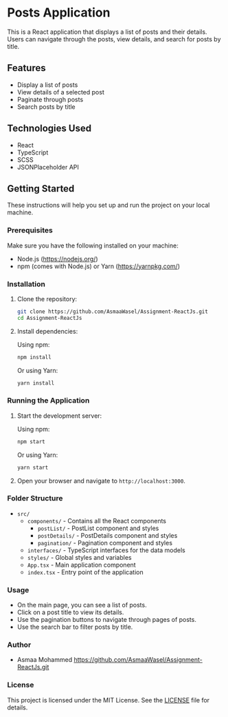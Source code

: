 # Posts Application

This is a React application that displays a list of posts and their details. Users can navigate through the posts, view details, and search for posts by title.

## Features

- Display a list of posts
- View details of a selected post
- Paginate through posts
- Search posts by title

## Technologies Used

- React
- TypeScript
- SCSS
- JSONPlaceholder API

## Getting Started

These instructions will help you set up and run the project on your local machine.

### Prerequisites

Make sure you have the following installed on your machine:

- Node.js (https://nodejs.org/)
- npm (comes with Node.js) or Yarn (https://yarnpkg.com/)

### Installation

1. Clone the repository:

   ```bash
   git clone https://github.com/AsmaaWasel/Assignment-ReactJs.git
   cd Assignment-ReactJs
   ```

2. Install dependencies:

   Using npm:

   ```bash
   npm install
   ```

   Or using Yarn:

   ```bash
   yarn install
   ```

### Running the Application

1. Start the development server:

   Using npm:

   ```bash
   npm start
   ```

   Or using Yarn:

   ```bash
   yarn start
   ```

2. Open your browser and navigate to `http://localhost:3000`.

### Folder Structure

- `src/`
  - `components/` - Contains all the React components
    - `postList/` - PostList component and styles
    - `postDetails/` - PostDetails component and styles
    - `pagination/` - Pagination component and styles
  - `interfaces/` - TypeScript interfaces for the data models
  - `styles/` - Global styles and variables
  - `App.tsx` - Main application component
  - `index.tsx` - Entry point of the application

### Usage

- On the main page, you can see a list of posts.
- Click on a post title to view its details.
- Use the pagination buttons to navigate through pages of posts.
- Use the search bar to filter posts by title.

### Author

- Asmaa Mohammed https://github.com/AsmaaWasel/Assignment-ReactJs.git

### License

This project is licensed under the MIT License. See the [LICENSE](LICENSE) file for details.
